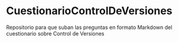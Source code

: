 # CuestionarioControlDeVersiones
Repositorio para que suban las preguntas en formato Markdown del cuestionario sobre Control de Versiones
